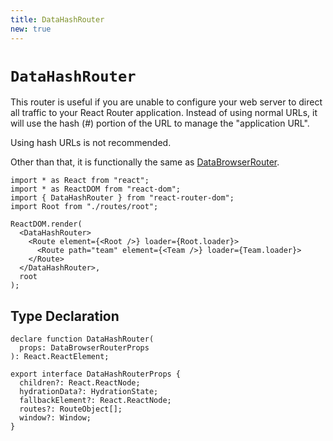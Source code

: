 ```yaml
---
title: DataHashRouter
new: true
---
```


# `DataHashRouter`

This router is useful if you are unable to configure your web server to direct all traffic to your React Router application. Instead of using normal URLs, it will use the hash (#) portion of the URL to manage the "application URL".

<docs-error>Using hash URLs is not recommended. </docs-error>

Other than that, it is functionally the same as [DataBrowserRouter][databrowserrouter].

```tsx lines=[3,7,11]
import * as React from "react";
import * as ReactDOM from "react-dom";
import { DataHashRouter } from "react-router-dom";
import Root from "./routes/root";

ReactDOM.render(
  <DataHashRouter>
    <Route element={<Root />} loader={Root.loader}>
      <Route path="team" element={<Team />} loader={Team.loader}>
    </Route>
  </DataHashRouter>,
  root
);
```

## Type Declaration

```tsx
declare function DataHashRouter(
  props: DataBrowserRouterProps
): React.ReactElement;

export interface DataHashRouterProps {
  children?: React.ReactNode;
  hydrationData?: HydrationState;
  fallbackElement?: React.ReactNode;
  routes?: RouteObject[];
  window?: Window;
}
```

[loader]: ../route/loader
[action]: ../route/action
[fetcher]: ../hooks/use-fetcher
[browser-router]: ./browser-router
[form]: ../components/form
[databrowserrouter]: ./data-browser-router
